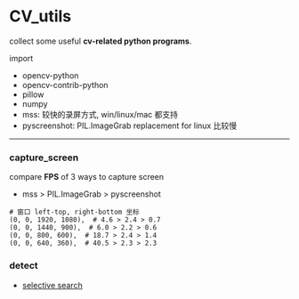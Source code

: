 # CV_utils

collect some useful **cv-related python programs**.


import

- opencv-python
- opencv-contrib-python
- pillow
- numpy
- mss: 较快的录屏方式, win/linux/mac 都支持
- pyscreenshot: PIL.ImageGrab replacement for linux 比较慢

---

### capture_screen

compare **FPS** of 3 ways to capture screen
- mss >  PIL.ImageGrab > pyscreenshot

```
# 窗口 left-top, right-bottom 坐标
(0, 0, 1920, 1080),  # 4.6 > 2.4 > 0.7
(0, 0, 1440, 900),  # 6.0 > 2.2 > 0.6
(0, 0, 800, 600),  # 18.7 > 2.4 > 1.4
(0, 0, 640, 360),  # 40.5 > 2.3 > 2.3 
```

### detect
- [selective search](https://www.learnopencv.com/selective-search-for-object-detection-cpp-python/)
